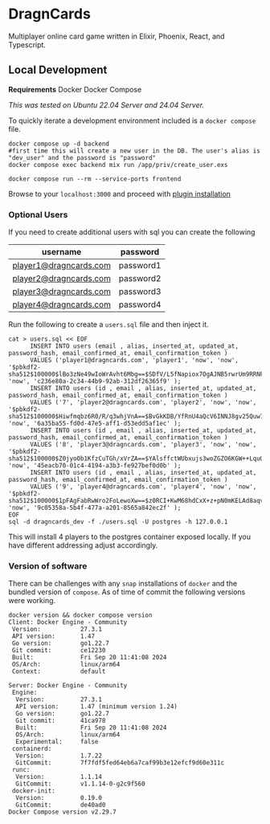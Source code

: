 # DragnCards
Multiplayer online card game written in Elixir, Phoenix, React, and Typescript.


## Local Development

**Requirements**
Docker
Docker Compose

*This was tested on Ubuntu 22.04 Server and 24.04 Server.*

To quickly iterate a development environment included is a `docker compose` file.

```
docker compose up -d backend
#first time this will create a new user in the DB. The user's alias is "dev_user" and the password is "password"
docker compose exec backend mix run /app/priv/create_user.exs

docker compose run --rm --service-ports frontend
```

Browse to your `localhost:3000` and proceed with [plugin installation](https://github.com/seastan/dragncards/wiki/Plugin-Documentation)

### Optional Users

If you need to create additional users with sql you can create the following

| username| password |
|------|-----|
|player1@dragncards.com|password1|
|player2@dragncards.com |password2|
|player3@dragncards.com |password3|
|player4@dragncards.com |password4|

Run the following to create a `users.sql` file and then inject it.
```
cat > users.sql << EOF
      INSERT INTO users (email , alias, inserted_at, updated_at, password_hash, email_confirmed_at, email_confirmation_token ) 
      VALUES ('player1@dragncards.com', 'player1', 'now', 'now', '$pbkdf2-sha512$100000$lBo3zNe49wIoWrAvht6Mbg==$SDfV/L5fNapiox7OgAJNB5rwrUm9RRNPCUBLHKXnNoVHcu574up2Tquxaa6shenktv7sCOtUu6rh4q0CmtOR+w==', 'now', 'c236e80a-2c34-44b9-92ab-312df26365f9' );
      INSERT INTO users (id , email , alias, inserted_at, updated_at, password_hash, email_confirmed_at, email_confirmation_token ) 
      VALUES ('7', 'player2@dragncards.com', 'player2', 'now', 'now', '$pbkdf2-sha512$100000$Hiwfmqbz6R0/R/q3whjVnA==$BvGkKDB/YfRnU4aQcV6INNJ8gv25Quw7SgzG64H7By5EgRdlTXIsOVHcLk7+Lf+bPqLkejAbl4F8Aanl1tASPQ==', 'now', '6a35ba55-fd0d-47e5-aff1-d53edd5af1ec' );
      INSERT INTO users (id , email , alias, inserted_at, updated_at, password_hash, email_confirmed_at, email_confirmation_token ) 
      VALUES ('8', 'player3@dragncards.com', 'player3', 'now', 'now', '$pbkdf2-sha512$100000$Z0jyoOb1KfzCuTGh/xVrZA==$YAlsffctWUbxujs3woZGZO6KGW++LquQAmc9MRalCXqBhaJYiOxJFjkkRjMAtbwLziVxCFD/LiRGlHutGvSpzw==', 'now', '45eacb70-01c4-4194-a3b3-fe927bef0d0b' );
      INSERT INTO users (id , email , alias, inserted_at, updated_at, password_hash, email_confirmed_at, email_confirmation_token ) 
      VALUES ('9', 'player4@dragncards.com', 'player4', 'now', 'now', '$pbkdf2-sha512$100000$1pFAgFabRwWro2FoLewoXw==$z0RCI+KwM68hdCxX+z+pN0mKELAd8aqvuPy+XUxNNx/ebpxrxlrxZ1fvLZ7NJQKyZnoF89NoR3fIggAYOJmEGQ==', 'now', '9c05358a-5b4f-477a-a201-8565a842ec2f' );
EOF
sql -d dragncards_dev -f ./users.sql -U postgres -h 127.0.0.1
```
This will install 4 players to the postgres container exposed locally. If you have different addressing adjust accordingly.
    
### Version of software

There can be challenges with any `snap` installations of `docker` and the bundled version of `compose`. As of time of commit the following versions were working.

```
docker version && docker compose version
Client: Docker Engine - Community
 Version:           27.3.1
 API version:       1.47
 Go version:        go1.22.7
 Git commit:        ce12230
 Built:             Fri Sep 20 11:41:08 2024
 OS/Arch:           linux/arm64
 Context:           default

Server: Docker Engine - Community
 Engine:
  Version:          27.3.1
  API version:      1.47 (minimum version 1.24)
  Go version:       go1.22.7
  Git commit:       41ca978
  Built:            Fri Sep 20 11:41:08 2024
  OS/Arch:          linux/arm64
  Experimental:     false
 containerd:
  Version:          1.7.22
  GitCommit:        7f7fdf5fed64eb6a7caf99b3e12efcf9d60e311c
 runc:
  Version:          1.1.14
  GitCommit:        v1.1.14-0-g2c9f560
 docker-init:
  Version:          0.19.0
  GitCommit:        de40ad0
Docker Compose version v2.29.7
```
